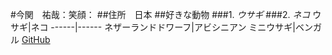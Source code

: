 #今関　祐哉：笑顔：
##住所　日本
##好きな動物
###1. *ウサギ*
###2. *ネコ*
ウサギ|ネコ
------|------
ネザーランドドワーフ|アビシニアン
ミニウサギ|ベンガル
[GitHub](http://www.tama.ac.jp/)
